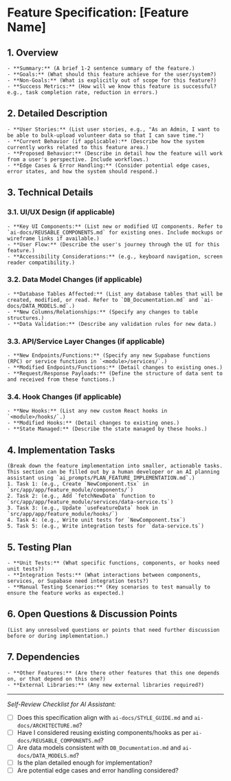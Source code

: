 # Feature Specification: [Feature Name]

## 1. Overview
    - **Summary:** (A brief 1-2 sentence summary of the feature.)
    - **Goals:** (What should this feature achieve for the user/system?)
    - **Non-Goals:** (What is explicitly out of scope for this feature?)
    - **Success Metrics:** (How will we know this feature is successful? e.g., task completion rate, reduction in errors.)

## 2. Detailed Description
    - **User Stories:** (List user stories, e.g., "As an Admin, I want to be able to bulk-upload volunteer data so that I can save time.")
    - **Current Behavior (if applicable):** (Describe how the system currently works related to this feature area.)
    - **Proposed Behavior:** (Describe in detail how the feature will work from a user's perspective. Include workflows.)
    - **Edge Cases & Error Handling:** (Consider potential edge cases, error states, and how the system should respond.)

## 3. Technical Details

### 3.1. UI/UX Design (if applicable)
    - **Key UI Components:** (List new or modified UI components. Refer to `ai-docs/REUSABLE_COMPONENTS.md` for existing ones. Include mockups or wireframe links if available.)
    - **User Flow:** (Describe the user's journey through the UI for this feature.)
    - **Accessibility Considerations:** (e.g., keyboard navigation, screen reader compatibility.)

### 3.2. Data Model Changes (if applicable)
    - **Database Tables Affected:** (List any database tables that will be created, modified, or read. Refer to `DB_Documentation.md` and `ai-docs/DATA_MODELS.md`.)
    - **New Columns/Relationships:** (Specify any changes to table structures.)
    - **Data Validation:** (Describe any validation rules for new data.)

### 3.3. API/Service Layer Changes (if applicable)
    - **New Endpoints/Functions:** (Specify any new Supabase functions (RPC) or service functions in `<module>/services/`.)
    - **Modified Endpoints/Functions:** (Detail changes to existing ones.)
    - **Request/Response Payloads:** (Define the structure of data sent to and received from these functions.)

### 3.4. Hook Changes (if applicable)
    - **New Hooks:** (List any new custom React hooks in `<module>/hooks/`.)
    - **Modified Hooks:** (Detail changes to existing ones.)
    - **State Managed:** (Describe the state managed by these hooks.)

## 4. Implementation Tasks
    (Break down the feature implementation into smaller, actionable tasks. This section can be filled out by a human developer or an AI planning assistant using `ai_prompts/PLAN_FEATURE_IMPLEMENTATION.md`.)
    1. Task 1: (e.g., Create `NewComponent.tsx` in `src/app/app/feature_module/components/`)
    2. Task 2: (e.g., Add `fetchNewData` function to `src/app/app/feature_module/services/data-service.ts`)
    3. Task 3: (e.g., Update `useFeatureData` hook in `src/app/app/feature_module/hooks/`)
    4. Task 4: (e.g., Write unit tests for `NewComponent.tsx`)
    5. Task 5: (e.g., Write integration tests for `data-service.ts`)

## 5. Testing Plan
    - **Unit Tests:** (What specific functions, components, or hooks need unit tests?)
    - **Integration Tests:** (What interactions between components, services, or Supabase need integration tests?)
    - **Manual Testing Scenarios:** (Key scenarios to test manually to ensure the feature works as expected.)

## 6. Open Questions & Discussion Points
    (List any unresolved questions or points that need further discussion before or during implementation.)

## 7. Dependencies
    - **Other Features:** (Are there other features that this one depends on, or that depend on this one?)
    - **External Libraries:** (Any new external libraries required?)

---
*Self-Review Checklist for AI Assistant:*
- [ ] Does this specification align with `ai-docs/STYLE_GUIDE.md` and `ai-docs/ARCHITECTURE.md`?
- [ ] Have I considered reusing existing components/hooks as per `ai-docs/REUSABLE_COMPONENTS.md`?
- [ ] Are data models consistent with `DB_Documentation.md` and `ai-docs/DATA_MODELS.md`?
- [ ] Is the plan detailed enough for implementation?
- [ ] Are potential edge cases and error handling considered?
